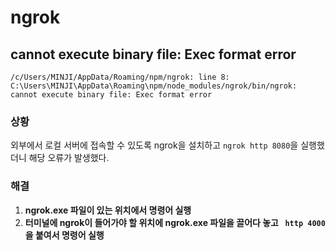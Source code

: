 # ngrok  
## cannot execute binary file: Exec format error  
```
/c/Users/MINJI/AppData/Roaming/npm/ngrok: line 8: C:\Users\MINJI\AppData\Roaming\npm/node_modules/ngrok/bin/ngrok: cannot execute binary file: Exec format error
```
### 상황  
외부에서 로컬 서버에 접속할 수 있도록 ngrok을 설치하고 `ngrok http 8080`을 실행했더니 해당 오류가 발생했다.  

### 해결
1. __ngrok.exe 파일이 있는 위치에서 명령어 실행__  
2. __터미널에 ngrok이 들어가야 할 위치에 ngrok.exe 파일을 끌어다 놓고 ` http 4000`을 붙여서 명령어 실행__  

